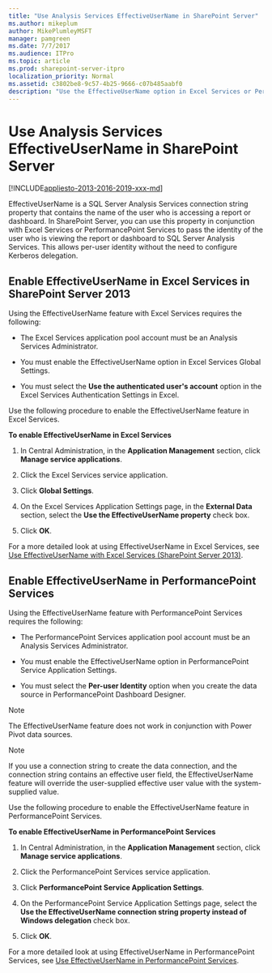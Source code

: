 ```yaml
---
title: "Use Analysis Services EffectiveUserName in SharePoint Server"
ms.author: mikeplum
author: MikePlumleyMSFT
manager: pamgreen
ms.date: 7/7/2017
ms.audience: ITPro
ms.topic: article
ms.prod: sharepoint-server-itpro
localization_priority: Normal
ms.assetid: c3802be8-9c57-4b25-9666-c07b485aabf0
description: "Use the EffectiveUserName option in Excel Services or PerformancePoint Services for per-user authentication with Analysis Services data sources."
---
```


# Use Analysis Services EffectiveUserName in SharePoint Server

[!INCLUDE[appliesto-2013-2016-2019-xxx-md](../includes/appliesto-2013-2016-2019-xxx-md.md)]
  
EffectiveUserName is a SQL Server Analysis Services connection string property that contains the name of the user who is accessing a report or dashboard. In SharePoint Server, you can use this property in conjunction with Excel Services or PerformancePoint Services to pass the identity of the user who is viewing the report or dashboard to SQL Server Analysis Services. This allows per-user identity without the need to configure Kerberos delegation. 
  
## Enable EffectiveUserName in Excel Services in SharePoint Server 2013

Using the EffectiveUserName feature with Excel Services requires the following:
  
- The Excel Services application pool account must be an Analysis Services Administrator.
    
- You must enable the EffectiveUserName option in Excel Services Global Settings.
    
- You must select the **Use the authenticated user's account** option in the Excel Services Authentication Settings in Excel. 
    
Use the following procedure to enable the EffectiveUserName feature in Excel Services.
  
 **To enable EffectiveUserName in Excel Services**
  
1. In Central Administration, in the **Application Management** section, click **Manage service applications**.
    
2. Click the Excel Services service application.
    
3. Click **Global Settings**.
    
4. On the Excel Services Application Settings page, in the **External Data** section, select the **Use the EffectiveUserName property** check box. 
    
5. Click **OK**.
    
For a more detailed look at using EffectiveUserName in Excel Services, see [Use EffectiveUserName with Excel Services (SharePoint Server 2013)](use-effectiveusername-with-excel-services-sharepoint-server-2013.md).
  
## Enable EffectiveUserName in PerformancePoint Services

Using the EffectiveUserName feature with PerformancePoint Services requires the following:
  
- The PerformancePoint Services application pool account must be an Analysis Services Administrator.
    
- You must enable the EffectiveUserName option in PerformancePoint Service Application Settings.
    
- You must select the **Per-user Identity** option when you create the data source in PerformancePoint Dashboard Designer. 
    
> [!NOTE]
> The EffectiveUserName feature does not work in conjunction with Power Pivot data sources. 
  
> [!NOTE]
> If you use a connection string to create the data connection, and the connection string contains an effective user field, the EffectiveUserName feature will override the user-supplied effective user value with the system-supplied value. 
  
Use the following procedure to enable the EffectiveUserName feature in PerformancePoint Services.
  
 **To enable EffectiveUserName in PerformancePoint Services**
  
1. In Central Administration, in the **Application Management** section, click **Manage service applications**.
    
2. Click the PerformancePoint Services service application.
    
3. Click **PerformancePoint Service Application Settings**.
    
4. On the PerformancePoint Service Application Settings page, select the **Use the EffectiveUserName connection string property instead of Windows delegation** check box. 
    
5. Click **OK**.
    
For a more detailed look at using EffectiveUserName in PerformancePoint Services, see [Use EffectiveUserName in PerformancePoint Services](use-effectiveusername-in-performancepoint-services.md).
  

